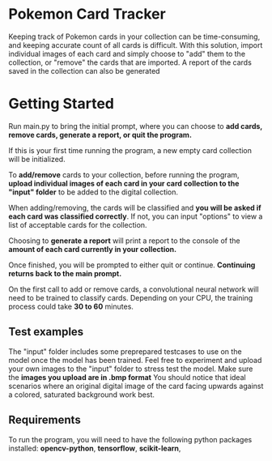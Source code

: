 ﻿# Pokemon Card Tracker

Keeping track of Pokemon cards in your collection can be time-consuming, and keeping accurate count of all cards is difficult. With this solution, import individual images of each card and simply choose to "add" them to the collection, or "remove" the cards that are imported. A report of the cards saved in the collection can also be generated


# Getting Started

Run main.py to bring the initial prompt, where you can choose to **add cards, remove cards, generate a report, or quit the program.**

If this is your first time running the program, a new empty card collection will be initialized.

To **add/remove** cards to your collection, before running the program, **upload individual images of each card in your card collection to the "input" folder** to be added to the digital collection.

When adding/removing, the cards will be classified and **you will be asked if each card was classified correctly**. If not, you can input "options" to view a list of acceptable cards for the collection.

Choosing to **generate a report** will print a report to the console of the **amount of each card currently in your collection.**

Once finished, you will be prompted to either quit or continue. **Continuing returns back to the main prompt.**

On the first call to add or remove cards, a convolutional neural network will need to be trained to classify cards. Depending on your CPU, the training process could take **30 to 60** minutes.

## Test examples
The "input" folder includes some preprepared testcases to use on the model once the model has been trained. Feel free to experiment and upload your own images to the "input" folder to stress test the model. Make sure the **images you upload are in .bmp format** You should notice that ideal scenarios where an original digital image of the card facing upwards against a colored, saturated background work best.

## Requirements
To run the program, you will need to have the following python packages installed:
**opencv-python**,
**tensorflow**,
**scikit-learn**,

